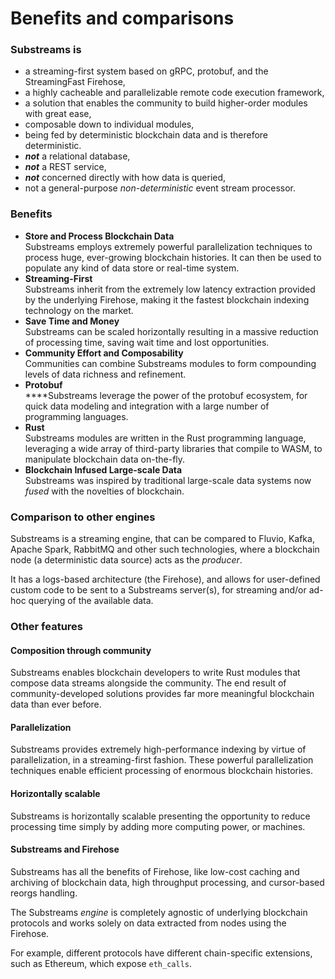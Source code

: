 # Benefits and comparisons

### Substreams is

* a streaming-first system based on gRPC, protobuf, and the StreamingFast Firehose,
* a highly cacheable and parallelizable remote code execution framework,
* a solution that enables the community to build higher-order modules with great ease,
* composable down to individual modules,
* being fed by deterministic blockchain data and is therefore deterministic.
* _**not**_ a relational database,
* _**not**_ a REST service,
* _**not**_ concerned directly with how data is queried,
* not a general-purpose _non-deterministic_ event stream processor.

### Benefits&#x20;

* **Store and Process Blockchain Data**\
  Substreams employs extremely powerful parallelization techniques to process huge, ever-growing blockchain histories. It can then be used to populate any kind of data store or real-time system.
* **Streaming-First**\
  Substreams inherit from the extremely low latency extraction provided by the underlying Firehose, making it the fastest blockchain indexing technology on the market.
* **Save Time and Money**\
  Substreams can be scaled horizontally resulting in a massive reduction of processing time, saving wait time and lost opportunities.
* **Community Effort and Composability**\
  Communities can combine Substreams modules to form compounding levels of data richness and refinement.
* **Protobuf**\
  ****Substreams leverage the power of the protobuf ecosystem, for quick data modeling and integration with a large number of programming languages.
* **Rust**\
  Substreams modules are written in the Rust programming language, leveraging a wide array of third-party libraries that compile to WASM, to manipulate blockchain data on-the-fly.
* **Blockchain Infused Large-scale Data**\
  Substreams was inspired by traditional large-scale data systems now _fused_ with the novelties of blockchain.

### Comparison to other engines

Substreams is a streaming engine, that can be compared to Fluvio, Kafka, Apache Spark, RabbitMQ and other such technologies, where a blockchain node (a deterministic data source) acts as the _producer_.

It has a logs-based architecture (the Firehose), and allows for user-defined custom code to be sent to a Substreams server(s), for streaming and/or ad-hoc querying of the available data.

### **Other features**

#### Composition through community

Substreams enables blockchain developers to write Rust modules that compose data streams alongside the community. The end result of community-developed solutions provides far more meaningful blockchain data than ever before.

#### Parallelization

Substreams provides extremely high-performance indexing by virtue of parallelization, in a streaming-first fashion. These powerful parallelization techniques enable efficient processing of enormous blockchain histories.

#### Horizontally scalable

Substreams is horizontally scalable presenting the opportunity to reduce processing time simply by adding more computing power, or machines.

#### Substreams and Firehose

Substreams has all the benefits of Firehose, like low-cost caching and archiving of blockchain data, high throughput processing, and cursor-based reorgs handling.

The Substreams _engine_ is completely agnostic of underlying blockchain protocols and works solely on data extracted from nodes using the Firehose.

For example, different protocols have different chain-specific extensions, such as Ethereum, which expose `eth_calls`.

###
